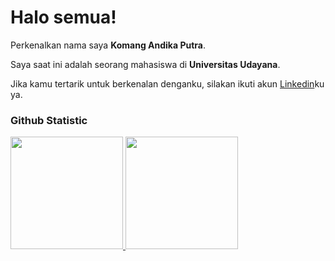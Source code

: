 # Halo semua! 
 
Perkenalkan nama saya **Komang Andika Putra**.<br>
 
Saya saat ini adalah seorang mahasiswa di **Universitas Udayana**.<br>
 
Jika kamu tertarik untuk berkenalan denganku, silakan ikuti akun [Linkedin](https://www.linkedin.com/in/komang-andika-putra-b5915a286/)ku ya.
 
### Github Statistic
<p align="left">
<a href="https://github.com/TeoCPerfectForm">
  <img height="180em" src="https://github-readme-stats-eight-theta.vercel.app/api?username=TeoCPerfectForm&show_icons=true&theme=algolia&include_all_commits=true&count_private=true"/>
  <img height="180em" src="https://github-readme-stats-eight-theta.vercel.app/api/top-langs/?username=TeoCPerfectForm&layout=compact&layout=compact&theme=algolia"/>
</a>
</p>
